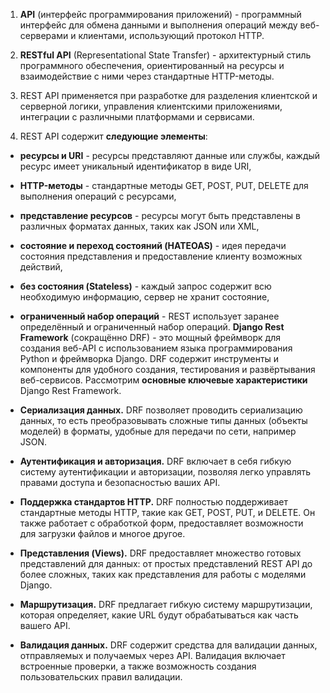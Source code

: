 1. **API** (интерфейс программирования приложений) - программный интерфейс для обмена данными и выполнения операций между веб-серверами и клиентами, использующий протокол HTTP.
    
2. **RESTful API** (Representational State Transfer) - архитектурный стиль программного обеспечения, ориентированный на ресурсы и взаимодействие с ними через стандартные HTTP-методы.
    
3. REST API применяется при разработке для разделения клиентской и серверной логики, управления клиентскими приложениями, интеграции с различными платформами и сервисами.
    
4. REST API содержит **следующие элементы**:
    

- **ресурсы и URI** - ресурсы представляют данные или службы, каждый ресурс имеет уникальный идентификатор в виде URI,
- **HTTP-методы** - стандартные методы GET, POST, PUT, DELETE для выполнения операций с ресурсами,
- **представление ресурсов** - ресурсы могут быть представлены в различных форматах данных, таких как JSON или XML,
- **состояние и переход состояний (HATEOAS)** - идея передачи состояния представления и предоставление клиенту возможных действий,
- **без состояния (Stateless)** - каждый запрос содержит всю необходимую информацию, сервер не хранит состояние,
- **ограниченный набор операций** - REST использует заранее определённый и ограниченный набор операций.
**Django Rest Framework** (сокращённо DRF) - это мощный фреймворк для создания веб-API с использованием языка программирования Python и фреймворка Django. DRF содержит инструменты и компоненты для удобного создания, тестирования и развёртывания веб-сервисов.
Рассмотрим **основные ключевые характеристики** Django Rest Framework.

- **Сериализация данных.** DRF позволяет проводить сериализацию данных, то есть преобразовывать сложные типы данных (объекты моделей) в форматы, удобные для передачи по сети, например JSON.
    
- **Аутентификация и авторизация.** DRF включает в себя гибкую систему аутентификации и авторизации, позволяя легко управлять правами доступа и безопасностью ваших API.
    
- **Поддержка стандартов HTTP.** DRF полностью поддерживает стандартные методы HTTP, такие как GET, POST, PUT, и DELETE. Он также работает с обработкой форм, предоставляет возможности для загрузки файлов и многое другое.
    
- **Представления (Views).** DRF предоставляет множество готовых представлений для данных: от простых представлений REST API до более сложных, таких как представления для работы с моделями Django.
    
- **Маршрутизация.** DRF предлагает гибкую систему маршрутизации, которая определяет, какие URL будут обрабатываться как часть вашего API.
    
- **Валидация данных.** DRF содержит средства для валидации данных, отправляемых и получаемых через API. Валидация включает встроенные проверки, а также возможность создания пользовательских правил валидации.
